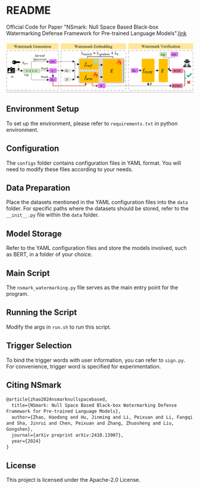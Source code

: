 # README
Official Code for Paper "NSmark: Null Space Based Black-box Watermarking Defense Framework for Pre-trained Language Models".[link](https://arxiv.org/abs/2410.13907)

![](overview.png)
## Environment Setup

To set up the environment, please refer to `requirements.txt` in python environment.

## Configuration

The `configs` folder contains configuration files in YAML format. You will need to modify these files according to your needs.

## Data Preparation

Place the datasets mentioned in the YAML configuration files into the `data` folder. For specific paths where the datasets should be stored, refer to the `__init__.py` file within the `data` folder.

## Model Storage

Refer to the YAML configuration files and store the models involved, such as BERT, in a folder of your choice.

## Main Script

The `nsmark_watermarking.py` file serves as the main entry point for the program.

## Running the Script

Modify the args in `run.sh` to run this script.

## Trigger Selection
To bind the trigger words with user information, you can refer to `sign.py`. For convenience, trigger word is specified for experimentation.

## Citing NSmark

```
@article{zhao2024nsmarknullspacebased,
  title={NSmark: Null Space Based Black-box Watermarking Defense Framework for Pre-trained Language Models},
  author={Zhao, Haodong and Hu, Jinming and Li, Peixuan and Li, Fangqi and Sha, Jinrui and Chen, Peixuan and Zhang, Zhuosheng and Liu, Gongshen},
  journal={arXiv preprint arXiv:2410.13907},
  year={2024}
}
```

## License

This project is licensed under the Apache-2.0 License.